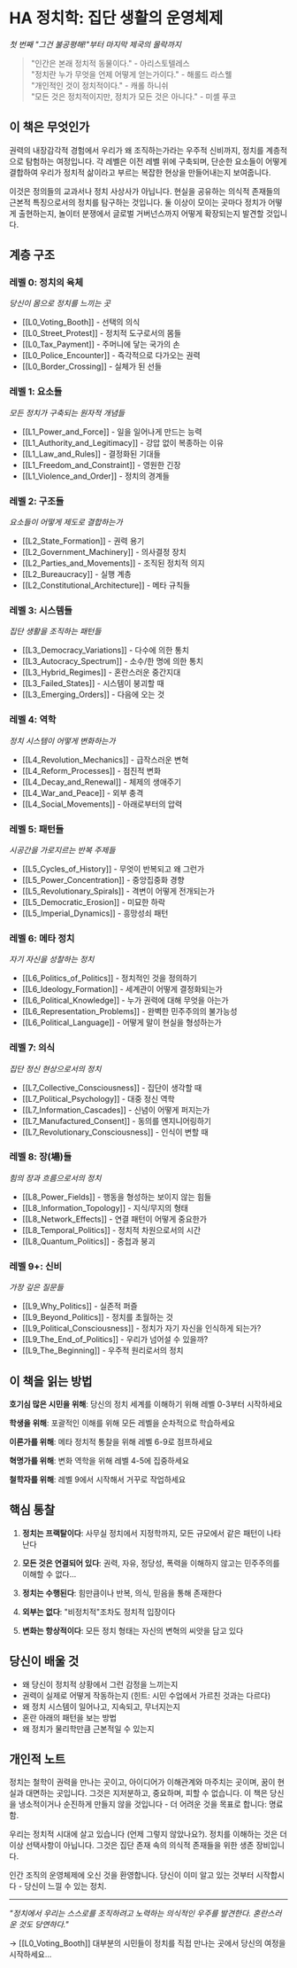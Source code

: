 # HA 정치학: 집단 생활의 운영체제
*첫 번째 "그건 불공평해!"부터 마지막 제국의 몰락까지*

> "인간은 본래 정치적 동물이다." - 아리스토텔레스  
> "정치란 누가 무엇을 언제 어떻게 얻는가이다." - 해롤드 라스웰  
> "개인적인 것이 정치적이다." - 캐롤 하니쉬  
> "모든 것은 정치적이지만, 정치가 모든 것은 아니다." - 미셸 푸코

## 이 책은 무엇인가

권력의 내장감각적 경험에서 우리가 왜 조직하는가라는 우주적 신비까지, 정치를 계층적으로 탐험하는 여정입니다. 각 레벨은 이전 레벨 위에 구축되며, 단순한 요소들이 어떻게 결합하여 우리가 정치적 삶이라고 부르는 복잡한 현상을 만들어내는지 보여줍니다.

이것은 정의들의 교과서나 정치 사상사가 아닙니다. 현실을 공유하는 의식적 존재들의 근본적 특징으로서의 정치를 탐구하는 것입니다. 둘 이상이 모이는 곳마다 정치가 어떻게 출현하는지, 놀이터 분쟁에서 글로벌 거버넌스까지 어떻게 확장되는지 발견할 것입니다.

## 계층 구조

### 레벨 0: 정치의 육체
*당신이 몸으로 정치를 느끼는 곳*
- [[L0_Voting_Booth]] - 선택의 의식
- [[L0_Street_Protest]] - 정치적 도구로서의 몸들  
- [[L0_Tax_Payment]] - 주머니에 닿는 국가의 손
- [[L0_Police_Encounter]] - 즉각적으로 다가오는 권력
- [[L0_Border_Crossing]] - 실체가 된 선들

### 레벨 1: 요소들
*모든 정치가 구축되는 원자적 개념들*
- [[L1_Power_and_Force]] - 일을 일어나게 만드는 능력
- [[L1_Authority_and_Legitimacy]] - 강압 없이 복종하는 이유
- [[L1_Law_and_Rules]] - 결정화된 기대들
- [[L1_Freedom_and_Constraint]] - 영원한 긴장
- [[L1_Violence_and_Order]] - 정치의 경계들

### 레벨 2: 구조들  
*요소들이 어떻게 제도로 결합하는가*
- [[L2_State_Formation]] - 권력 용기
- [[L2_Government_Machinery]] - 의사결정 장치
- [[L2_Parties_and_Movements]] - 조직된 정치적 의지
- [[L2_Bureaucracy]] - 실행 계층
- [[L2_Constitutional_Architecture]] - 메타 규칙들

### 레벨 3: 시스템들
*집단 생활을 조직하는 패턴들*
- [[L3_Democracy_Variations]] - 다수에 의한 통치
- [[L3_Autocracy_Spectrum]] - 소수/한 명에 의한 통치
- [[L3_Hybrid_Regimes]] - 혼란스러운 중간지대
- [[L3_Failed_States]] - 시스템이 붕괴할 때
- [[L3_Emerging_Orders]] - 다음에 오는 것

### 레벨 4: 역학
*정치 시스템이 어떻게 변화하는가*
- [[L4_Revolution_Mechanics]] - 급작스러운 변혁
- [[L4_Reform_Processes]] - 점진적 변화
- [[L4_Decay_and_Renewal]] - 체제의 생애주기
- [[L4_War_and_Peace]] - 외부 충격
- [[L4_Social_Movements]] - 아래로부터의 압력

### 레벨 5: 패턴들
*시공간을 가로지르는 반복 주제들*
- [[L5_Cycles_of_History]] - 무엇이 반복되고 왜 그런가
- [[L5_Power_Concentration]] - 중앙집중화 경향
- [[L5_Revolutionary_Spirals]] - 격변이 어떻게 전개되는가
- [[L5_Democratic_Erosion]] - 미묘한 하락
- [[L5_Imperial_Dynamics]] - 흥망성쇠 패턴

### 레벨 6: 메타 정치
*자기 자신을 성찰하는 정치*
- [[L6_Politics_of_Politics]] - 정치적인 것을 정의하기
- [[L6_Ideology_Formation]] - 세계관이 어떻게 결정화되는가
- [[L6_Political_Knowledge]] - 누가 권력에 대해 무엇을 아는가
- [[L6_Representation_Problems]] - 완벽한 민주주의의 불가능성
- [[L6_Political_Language]] - 어떻게 말이 현실을 형성하는가

### 레벨 7: 의식  
*집단 정신 현상으로서의 정치*
- [[L7_Collective_Consciousness]] - 집단이 생각할 때
- [[L7_Political_Psychology]] - 대중 정신 역학
- [[L7_Information_Cascades]] - 신념이 어떻게 퍼지는가
- [[L7_Manufactured_Consent]] - 동의를 엔지니어링하기
- [[L7_Revolutionary_Consciousness]] - 인식이 변할 때

### 레벨 8: 장(場)들
*힘의 장과 흐름으로서의 정치*
- [[L8_Power_Fields]] - 행동을 형성하는 보이지 않는 힘들
- [[L8_Information_Topology]] - 지식/무지의 형태
- [[L8_Network_Effects]] - 연결 패턴이 어떻게 중요한가
- [[L8_Temporal_Politics]] - 정치적 차원으로서의 시간
- [[L8_Quantum_Politics]] - 중첩과 붕괴

### 레벨 9+: 신비
*가장 깊은 질문들*
- [[L9_Why_Politics]] - 실존적 퍼즐
- [[L9_Beyond_Politics]] - 정치를 초월하는 것
- [[L9_Political_Consciousness]] - 정치가 자기 자신을 인식하게 되는가?
- [[L9_The_End_of_Politics]] - 우리가 넘어설 수 있을까?
- [[L9_The_Beginning]] - 우주적 원리로서의 정치

## 이 책을 읽는 방법

**호기심 많은 시민을 위해**: 당신의 정치 세계를 이해하기 위해 레벨 0-3부터 시작하세요

**학생을 위해**: 포괄적인 이해를 위해 모든 레벨을 순차적으로 학습하세요

**이론가를 위해**: 메타 정치적 통찰을 위해 레벨 6-9로 점프하세요

**혁명가를 위해**: 변화 역학을 위해 레벨 4-5에 집중하세요

**철학자를 위해**: 레벨 9에서 시작해서 거꾸로 작업하세요

## 핵심 통찰

1. **정치는 프랙탈이다**: 사무실 정치에서 지정학까지, 모든 규모에서 같은 패턴이 나타난다

2. **모든 것은 연결되어 있다**: 권력, 자유, 정당성, 폭력을 이해하지 않고는 민주주의를 이해할 수 없다...

3. **정치는 수행된다**: 힘만큼이나 반복, 의식, 믿음을 통해 존재한다

4. **외부는 없다**: "비정치적"조차도 정치적 입장이다

5. **변화는 항상적이다**: 모든 정치 형태는 자신의 변혁의 씨앗을 담고 있다

## 당신이 배울 것

- 왜 당신이 정치적 상황에서 그런 감정을 느끼는지
- 권력이 실제로 어떻게 작동하는지 (힌트: 시민 수업에서 가르친 것과는 다르다)
- 왜 정치 시스템이 일어나고, 지속되고, 무너지는지
- 혼란 아래의 패턴을 보는 방법
- 왜 정치가 물리학만큼 근본적일 수 있는지

## 개인적 노트

정치는 철학이 권력을 만나는 곳이고, 아이디어가 이해관계와 마주치는 곳이며, 꿈이 현실과 대면하는 곳입니다. 그것은 지저분하고, 중요하며, 피할 수 없습니다. 이 책은 당신을 냉소적이거나 순진하게 만들지 않을 것입니다 - 더 어려운 것을 목표로 합니다: 명료함.

우리는 정치적 시대에 살고 있습니다 (언제 그렇지 않았나요?). 정치를 이해하는 것은 더 이상 선택사항이 아닙니다. 그것은 집단 존재 속의 의식적 존재들을 위한 생존 장비입니다.

인간 조직의 운영체제에 오신 것을 환영합니다. 당신이 이미 알고 있는 것부터 시작합시다 - 당신이 느낄 수 있는 정치.

---

*"정치에서 우리는 스스로를 조직하려고 노력하는 의식적인 우주를 발견한다. 혼란스러운 것도 당연하다."*

→ [[L0_Voting_Booth]] 대부분의 시민들이 정치를 직접 만나는 곳에서 당신의 여정을 시작하세요...
